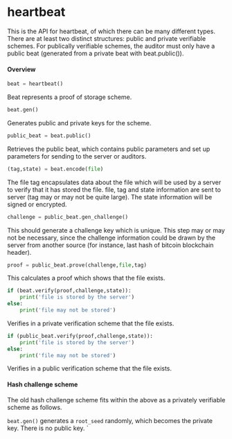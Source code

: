 heartbeat
=========

This is the API for heartbeat, of which there can be many different types.  There are at least two distinct structures: public and private verifiable schemes.  For publically verifiable schemes, the auditor must only have a public beat (generated from a private beat with beat.public()).  

#### Overview

```python
beat = heartbeat()
```

Beat represents a proof of storage scheme.

```python
beat.gen()
```

Generates public and private keys for the scheme.

```python
public_beat = beat.public()
```

Retrieves the public beat, which contains public parameters and set up parameters for sending to the server or auditors.

```python
(tag,state) = beat.encode(file)
```

The file tag encapsulates data about the file which will be used by a server to verify that it has stored the file.  file, tag and state information are sent to server (tag may or may not be quite large).  The state information will be signed or encrypted.

```python
challenge = public_beat.gen_challenge()
```

This should generate a challenge key which is unique.  This step may or may not be necessary, since the challenge information could be drawn by the server from another source (for instance, last hash of bitcoin blockchain header).

```python
proof = public_beat.prove(challenge,file,tag)
```

This calculates a proof which shows that the file exists.

```python
if (beat.verify(proof,challenge,state)):
	print('file is stored by the server')
else:
	print('file may not be stored')
```

Verifies in a private verification scheme that the file exists.

```python
if (public_beat.verify(proof,challenge,state)):
	print('file is stored by the server')
else:
	print('file may not be stored')
```

Verifies in a public verification scheme that the file exists.

#### Hash challenge scheme

The old hash challenge scheme fits within the above as a privately verifiable scheme as follows.

`beat.gen()` generates a `root_seed` randomly, which becomes the private key.  There is no public key.
`





